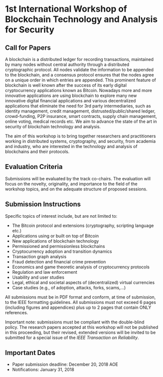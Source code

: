 <ClientOnly>
  <ImgSlide/>
</ClientOnly>


# 1st International Workshop of Blockchain Technology and Analysis for Security
## Call for Papers

A blockchain is a distributed ledger for recording transactions, maintained by many nodes without central authority
through a distributed cryptographic protocol. All nodes validate the information to be appended to the blockchain, and a consensus protocol ensures that the nodes agree on a unique order in which entries are appended. This prominent feature of blockchain is well known after the success of its early digital cryptocurrency applications known as Bitcoin.
Nowadays more and more innovative applications are using blockchain to explore many new innovative digital financial
applications and various decentralized applications that eliminate the need for 3rd party intermediaries, such as identity
management, credit management, distrusted/public/shared ledger, crowd-funding, P2P insurance, smart contracts, supply
chain management, online voting, medical records etc.  We aim to advance the state of the art in security of blockchain technology and analysis.

The aim of this workshop is to bring together researchers and practitioners working in distributed systems, cryptography,
and security, from academia and industry, who are interested in the technology and analysis of blockchains and
their protocols.



## Evaluation Criteria

Submissions will be evaluated by the track co-chairs. The evaluation will focus on the novelty, originality, and importance to the field of the workshop topics, and on the adequate structure of proposed sessions.


## Submission Instructions
Specific topics of interest include, but are not limited to:
- The Bitcoin protocol and extensions (cryptography, scripting language etc.)
- Applications using or built on top of Bitcoin
- New applications of blockchain technology
- Permissioned and permissionless blockchains
- Cryptocurrency adoption and transition dynamics
- Transaction graph analysis
- Fraud detection and financial crime prevention
- Economics and game theoretic analysis of cryptocurrency protocols
- Regulation and law enforcement
- Usability and user studies
- Legal, ethical and societal aspects of (decentralized) virtual currencies
- Case studies (e.g., of adoption, attacks, forks, scams,...)

All submissions must be in PDF format and conform, at time of submission, to the IEEE formatting guidelines.
All submissions must not exceed 6 pages (including figures and appendices) plus up to 2 pages that contain ONLY references.

Important note: submissions must be compliant with the double-blind policy. The research papers accepted at this workshop will not be published in this proceeding, but their revised, extended versions will be invited to be submitted for a special issue
of the *IEEE Transaction on Reliability*.



## Important Dates

- Paper submission deadline: December 20, 2018 AOE
- Notifications: January 31, 2018

